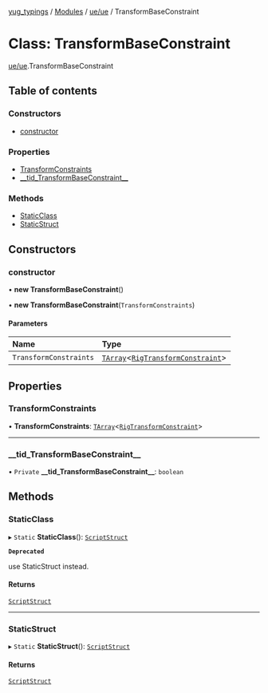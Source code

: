 [yug_typings](../README.md) / [Modules](../modules.md) / [ue/ue](../modules/ue_ue.md) / TransformBaseConstraint

# Class: TransformBaseConstraint

[ue/ue](../modules/ue_ue.md).TransformBaseConstraint

## Table of contents

### Constructors

- [constructor](ue_ue.TransformBaseConstraint.md#constructor)

### Properties

- [TransformConstraints](ue_ue.TransformBaseConstraint.md#transformconstraints)
- [\_\_tid\_TransformBaseConstraint\_\_](ue_ue.TransformBaseConstraint.md#__tid_transformbaseconstraint__)

### Methods

- [StaticClass](ue_ue.TransformBaseConstraint.md#staticclass)
- [StaticStruct](ue_ue.TransformBaseConstraint.md#staticstruct)

## Constructors

### constructor

• **new TransformBaseConstraint**()

• **new TransformBaseConstraint**(`TransformConstraints`)

#### Parameters

| Name | Type |
| :------ | :------ |
| `TransformConstraints` | [`TArray`](../interfaces/ue_puerts.TArray.md)<[`RigTransformConstraint`](ue_ue.RigTransformConstraint.md)\> |

## Properties

### TransformConstraints

• **TransformConstraints**: [`TArray`](../interfaces/ue_puerts.TArray.md)<[`RigTransformConstraint`](ue_ue.RigTransformConstraint.md)\>

___

### \_\_tid\_TransformBaseConstraint\_\_

• `Private` **\_\_tid\_TransformBaseConstraint\_\_**: `boolean`

## Methods

### StaticClass

▸ `Static` **StaticClass**(): [`ScriptStruct`](ue_ue.ScriptStruct.md)

**`Deprecated`**

use StaticStruct instead.

#### Returns

[`ScriptStruct`](ue_ue.ScriptStruct.md)

___

### StaticStruct

▸ `Static` **StaticStruct**(): [`ScriptStruct`](ue_ue.ScriptStruct.md)

#### Returns

[`ScriptStruct`](ue_ue.ScriptStruct.md)

